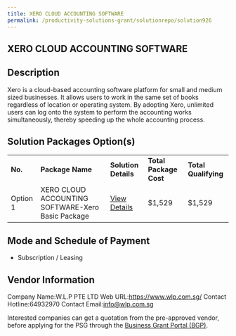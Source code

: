 ```yaml
---
title: XERO CLOUD ACCOUNTING SOFTWARE
permalink: /productivity-solutions-grant/solutionrepo/solution926
---
```


## XERO CLOUD ACCOUNTING SOFTWARE

## Description

Xero is a cloud-based accounting software platform for small and medium sized businesses. It allows users to work in the same set of books regardless of location or operating system.
By adopting Xero, unlimited users can log onto the system to perform the accounting works simultaneously, thereby speeding up the whole accounting process.

## Solution Packages Option(s)

<table>
<tr>
<td><b>No.</b></td>
<td><b>Package Name</b></td>
<td><b>Solution Details</b></td>
<td><b>Total Package Cost</b></td>
<td><b>Total Qualifying</b></td>
</tr>
<tr>
<td>Option 1</td>
<td>XERO CLOUD ACCOUNTING SOFTWARE-Xero Basic Package</td>
<td><a href='https://www.gobusiness.gov.sg/images/psg/DesensitisedW.L.PAnnex3CRwef12August2021-_Part_2.pdf'>View Details</a></td>
<td>$1,529</td>
<td>$1,529</td>
</tr>
</table>

## Mode and Schedule of Payment

 - Subscription / Leasing

## Vendor Information

 Company Name:W.L.P PTE LTD 
Web URL:https://www.wlp.com.sg/ 
Contact Hotline:64932970 
Contact Email:info@wlp.com.sg 


Interested companies can get a quotation from the pre-approved vendor, before applying for the PSG through the <a href='https://www.businessgrants.gov.sg/'>Business Grant Portal (BGP)</a>.
<script src="/jquery/resize-tables.js"></script>
